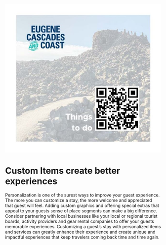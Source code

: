 ![Eugene Cascades Image](custom_items.jpeg)

# Custom Items create better experiences

Personalization is one of the surest ways to improve your guest experience. The more you can customize a stay, the more welcome and appreciated that guest will feel. Adding custom graphics and offering special extras that appeal to your guests sense of place segments can make a big difference. Consider partnering with local businesses like your local or regional tourist boards, activity providers and gear rental companies to offer your guests memorable experiences. Customizing a guest’s stay with personalized items and services can greatly enhance their experience and create unique and impactful experiences that keep travelers coming back time and time again.
